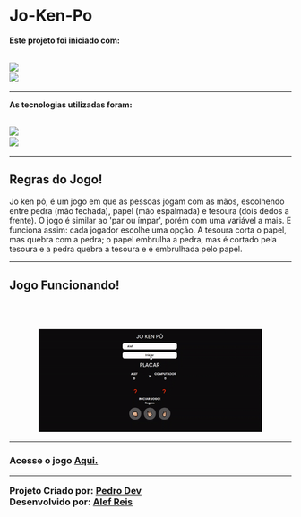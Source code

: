 # Jo-Ken-Po

<p><b>Este projeto foi iniciado com:</b></p>
<br> 
<img src="https://img.shields.io/badge/vite-%23646CFF.svg?style=for-the-badge&logo=vite&logoColor=white" />
<br>
<img src="https://img.shields.io/badge/yarn-%232C8EBB.svg?style=for-the-badge&logo=yarn&logoColor=white" />
<hr>
<p><b>As tecnologias utilizadas foram:</b></p>
<br>
<img src="https://img.shields.io/badge/react-%2320232a.svg?style=for-the-badge&logo=react&logoColor=%2361DAFB" />
<br>
<img src="https://img.shields.io/badge/styled--components-DB7093?style=for-the-badge&logo=styled-components&logoColor=white" />
<hr>
<h2>Regras do Jogo!</h2>
<p>Jo ken pô, é um jogo em que as pessoas jogam com as mãos, escolhendo entre pedra (mão fechada), papel (mão espalmada) e tesoura (dois dedos a frente). O jogo é similar ao 'par ou ímpar', porém com uma variável a mais. E funciona assim: cada jogador escolhe uma opção. A tesoura corta o papel, mas quebra com a pedra; o papel embrulha a pedra, mas é cortado pela tesoura e a pedra quebra a tesoura e é embrulhada pelo papel.</p>
<hr>
<h2>Jogo Funcionando!</h2><br><br>
<p align="center">
<img width="400px" src="src/assets/to_readme/project-gif.gif"/>
</p>
<hr>
<h3>
Acesse o jogo <a href="https://nimble-pastelito-ab9a68.netlify.app/" target="_blank">Aqui.</a>
<hr>

Projeto Criado por:
<a href="https://www.linkedin.com/in/pedroh-dev/" target="_blank">Pedro Dev</a>
<br>
Desenvolvido por:
<a href="https://www.linkedin.com/in/alef-reis202/" target="_blank">Alef Reis</a>
</h3>

